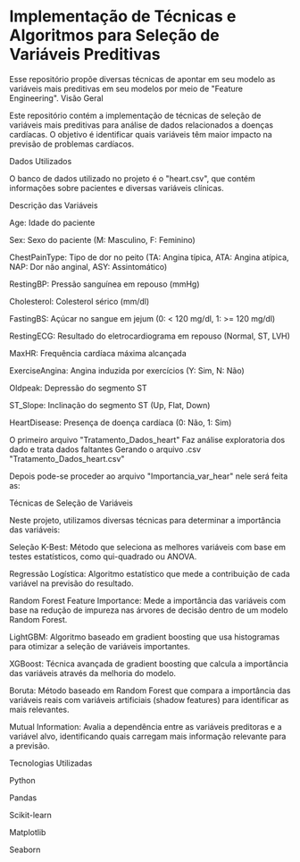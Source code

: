 # Implementação de Técnicas e Algoritmos para Seleção de Variáveis Preditivas
Esse repositório propõe diversas técnicas   de apontar em seu modelo as variáveis mais preditivas em seu modelos por meio de "Feature Engineering".
Visão Geral

Este repositório contém a implementação de técnicas de seleção de variáveis mais preditivas para análise de dados relacionados a doenças cardíacas. O objetivo é identificar quais variáveis têm maior impacto na previsão de problemas cardíacos.

Dados Utilizados

O banco de dados utilizado no projeto é o "heart.csv", que contém informações sobre pacientes e diversas variáveis clínicas.

Descrição das Variáveis

Age: Idade do paciente

Sex: Sexo do paciente (M: Masculino, F: Feminino)

ChestPainType: Tipo de dor no peito (TA: Angina típica, ATA: Angina atípica, NAP: Dor não anginal, ASY: Assintomático)

RestingBP: Pressão sanguínea em repouso (mmHg)

Cholesterol: Colesterol sérico (mm/dl)

FastingBS: Açúcar no sangue em jejum (0: < 120 mg/dl, 1: >= 120 mg/dl)

RestingECG: Resultado do eletrocardiograma em repouso (Normal, ST, LVH)

MaxHR: Frequência cardíaca máxima alcançada

ExerciseAngina: Angina induzida por exercícios (Y: Sim, N: Não)

Oldpeak: Depressão do segmento ST

ST_Slope: Inclinação do segmento ST (Up, Flat, Down)

HeartDisease: Presença de doença cardíaca (0: Não, 1: Sim)

O primeiro arquivo "Tratamento_Dados_heart" Faz análise exploratoria dos dado e trata dados faltantes Gerando o arquivo .csv "Tratamento_Dados_heart.csv"

Depois pode-se proceder ao arquivo "Importancia_var_hear" nele será feita as:

Técnicas de Seleção de Variáveis

Neste projeto, utilizamos diversas técnicas para determinar a importância das variáveis:

Seleção K-Best: Método que seleciona as melhores variáveis com base em testes estatísticos, como qui-quadrado ou ANOVA.

Regressão Logística: Algoritmo estatístico que mede a contribuição de cada variável na previsão do resultado.

Random Forest Feature Importance: Mede a importância das variáveis com base na redução de impureza nas árvores de decisão dentro de um modelo Random Forest.

LightGBM: Algoritmo baseado em gradient boosting que usa histogramas para otimizar a seleção de variáveis importantes.

XGBoost: Técnica avançada de gradient boosting que calcula a importância das variáveis através da melhoria do modelo.

Boruta: Método baseado em Random Forest que compara a importância das variáveis reais com variáveis artificiais (shadow features) para identificar as mais relevantes.

Mutual Information: Avalia a dependência entre as variáveis preditoras e a variável alvo, identificando quais carregam mais informação relevante para a previsão.

Tecnologias Utilizadas

Python

Pandas

Scikit-learn

Matplotlib

Seaborn


